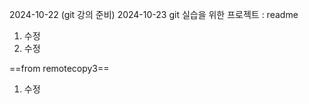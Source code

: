 
2024-10-22
(git 강의 준비) 2024-10-23
git 실습을 위한 프로젝트 : readme 

1. 수정 
2. 수정

==from remotecopy3==
1. 수정
